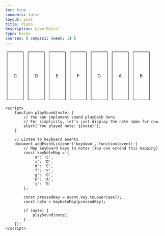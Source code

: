 ```yaml
---
toc: true
comments: false
layout: post
title: Piano
description: Love Music!
type: hacks
courses: { compsci: {week: 1} }
---
```


<html>
<head>
    <title>Virtual Piano</title>
    <style>
        .key {
            width: 50px;
            height: 150px;
            border: 1px solid black;
            display: inline-block;
            margin: 5px;
            text-align: center;
            line-height: 150px;
            cursor: pointer;
        }
    </style>
</head>
<body>
    <div class="key" onclick="playSound('C')">C</div>
    <div class="key" onclick="playSound('D')">D</div>
    <div class="key" onclick="playSound('E')">E</div>
    <div class="key" onclick="playSound('F')">F</div>
    <div class="key" onclick="playSound('G')">G</div>
    <div class="key" onclick="playSound('A')">A</div>
    <div class="key" onclick="playSound('B')">B</div>
    
    <script>
        function playSound(note) {
            // You can implement sound playback here.
            // For simplicity, let's just display the note name for now.
            alert(`You played note: ${note}`);
        }

        // Listen to keyboard events
        document.addEventListener('keydown', function(event) {
            // Map keyboard keys to notes (You can extend this mapping)
            const keyNoteMap = {
                'a': 'C',
                's': 'D',
                'd': 'E',
                'f': 'F',
                'g': 'G',
                'h': 'A',
                'j': 'B'
            };

            const pressedKey = event.key.toLowerCase();
            const note = keyNoteMap[pressedKey];

            if (note) {
                playSound(note);
            }
        });
    </script>
</body>
</html>
